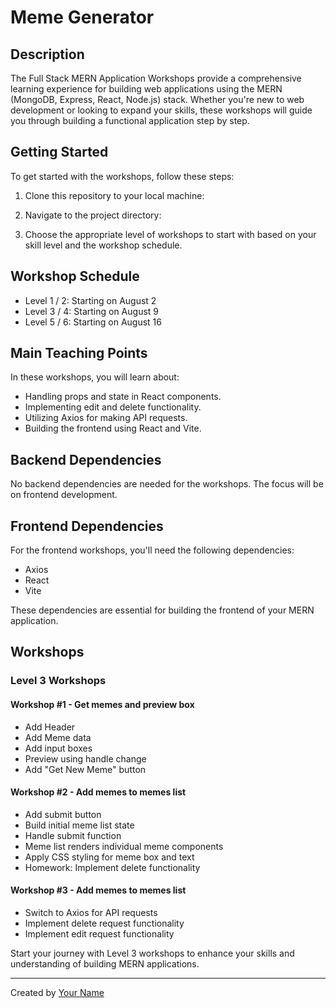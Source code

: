 
# Meme Generator

## Description

The Full Stack MERN Application Workshops provide a comprehensive learning experience for building web applications using the MERN (MongoDB, Express, React, Node.js) stack. Whether you're new to web development or looking to expand your skills, these workshops will guide you through building a functional application step by step.

## Getting Started

To get started with the workshops, follow these steps:

1. Clone this repository to your local machine:


2. Navigate to the project directory:


3. Choose the appropriate level of workshops to start with based on your skill level and the workshop schedule.

## Workshop Schedule

- Level 1 / 2: Starting on August 2
- Level 3 / 4: Starting on August 9
- Level 5 / 6: Starting on August 16

## Main Teaching Points

In these workshops, you will learn about:

- Handling props and state in React components.
- Implementing edit and delete functionality.
- Utilizing Axios for making API requests.
- Building the frontend using React and Vite.

## Backend Dependencies

No backend dependencies are needed for the workshops. The focus will be on frontend development.

## Frontend Dependencies

For the frontend workshops, you'll need the following dependencies:

- Axios
- React
- Vite

These dependencies are essential for building the frontend of your MERN application.

## Workshops

### Level 3 Workshops

#### Workshop #1 - Get memes and preview box

- Add Header
- Add Meme data
- Add input boxes
- Preview using handle change
- Add "Get New Meme" button

#### Workshop #2 - Add memes to memes list

- Add submit button
- Build initial meme list state
- Handle submit function
- Meme list renders individual meme components
- Apply CSS styling for meme box and text
- Homework: Implement delete functionality

#### Workshop #3 - Add memes to memes list

- Switch to Axios for API requests
- Implement delete request functionality
- Implement edit request functionality

Start your journey with Level 3 workshops to enhance your skills and understanding of building MERN applications.

---

Created by [Your Name](https://github.com/your-username)
